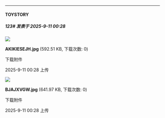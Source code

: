 ﻿
*****

####  TOYSTORY  
##### 123#       发表于 2025-9-11 00:28

<img src="https://img.stage1st.com/forum/202509/11/002811m57wwjql2p3l69qj.jpg" referrerpolicy="no-referrer">

<strong>AKIKIESEJH.jpg</strong> (592.51 KB, 下载次数: 0)

下载附件

2025-9-11 00:28 上传

<img src="https://img.stage1st.com/forum/202509/11/002813wscb5btnhehtexuw.jpg" referrerpolicy="no-referrer">

<strong>BJAJXVGW.jpg</strong> (641.97 KB, 下载次数: 0)

下载附件

2025-9-11 00:28 上传


